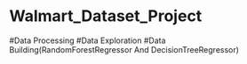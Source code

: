 # Walmart_Dataset_Project
#Data Processing
#Data Exploration
#Data Building(RandomForestRegressor And DecisionTreeRegressor)
